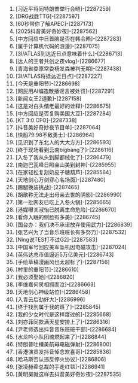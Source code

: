 
1. [习近平将同特朗普举行会晤]-[2287259]
1. [DRG战胜TTG]-[2287597]
1. [60秒带你了解APEC]-[2287173]
1. [2025抖音美好奇妙夜]-[2287562]
1. [中方回应中日首脑是否在韩会晤]-[2287283]
1. [属于计算机代码的浪漫]-[2287075]
1. [3I/ATLAS到达近日点意味着什么]-[2286713]
1. [达人的王者共创之夜vlog]-[2286677]
1. [青海省委原常委杨发森被判无期]-[2287438]
1. [3I/ATLAS将抵达近日点]-[2287227]
1. [今天是重阳节]-[2286698]
1. [网民用AI编造散播谣言被处罚]-[2287291]
1. [新闻女王2道歉]-[2287158]
1. [这是对白头偕老最好的诠释]-[2286675]
1. [中方回应是否复购美国大豆]-[2287284]
1. [KT 3:0 CFO]-[2287338]
1. [抖音美好奇妙夜节目单]-[2287064]
1. [快船79:98不敌勇士]-[2286964]
1. [见识到了东北人的大大方方]-[2286593]
1. [终于现场看到云南bigbang了]-[2286116]
1. [入冬了我从头到脚都绒化了]-[2286479]
1. [南迦巴瓦峰日照金山美到封神]-[2285955]
1. [在家轻松复刻奶皮子糖葫芦]-[2285564]
1. [天地剑心万剑穿心名场面]-[2287480]
1. [踢腿换装挑战]-[2287465]
1. [胡歌称无法走出母亲去世的阴影]-[2286990]
1. [第一批网友已吃上入冬火锅]-[2285665]
1. [港媒曝关淑怡已脱离生命危险]-[2286670]
1. [看你入眠的侧脸有多美]-[2286745]
1. [国台办：我们决不承诺放弃使用武力]-[2286839]
1. [张艺兴为了当音乐班班长有多努力]-[2287532]
1. [Ning说TES打不过G2]-[2287583]
1. [中国军号回应美军坠机因电磁攻击]-[2287024]
1. [英伟达总市值逼近5万亿美元]-[2286743]
1. [手绘草稿漫画风也太超标了]-[2287156]
1. [村里的重阳节]-[2286610]
1. [我必须娶她]-[2286820]
1. [李维嘉何炅相拥而泣]-[2286663]
1. [天地剑心神级站位]-[2286458]
1. [入青云后劲好大]-[2286996]
1. [终于找到属于我的班了]-[2285845]
1. [我的少女时代是这样度过的]-[2285668]
1. [刘亦菲同款满天星安排上了]-[2286316]
1. [尹老师选出抖音音乐班班干部]-[2286684]
1. [水龙吟小队团魂燃起来了]-[2286844]
1. [特朗普吐槽美航母电磁弹射]-[2286800]
1. [香港演员发抖音悼念欢喜哥]-[2285836]
1. [哈马斯否认违反停火协议]-[2286806]
1. [张凌赫牵总裁的手走红毯]-[2286941]
1. [黄明昊就这样去抖音美好奇妙夜]-[2287535]